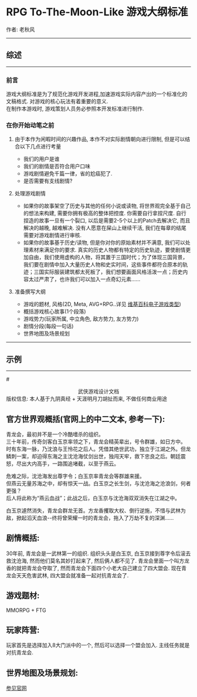 # RPG To-The-Moon-Like 游戏大纲标准

作者: 老秋风

---
## 综述
---
### 前言
游戏大纲标准是为了规范化游戏开发进程,加速游戏实际内容产出的一个标准化的文稿格式. 对游戏的核心玩法有着重要的意义.   
在制作本游戏时, 游戏策划人员务必参照本开发标准进行制作.  
### 在你开始动笔之前
1. 由于本作为闲暇时间的兴趣作品, 本作不对实际剧情朝向进行限制, 但是可以结合以下几点进行考量
     - 我们的用户是谁
     - 我们的剧情是否符合用户口味
     - 游戏剧情避免千篇一律，省的尬癌犯了.
     - 是否需要有支线剧情?

2. 处理游戏剧情
     - 如果你的故事架空了历史与其他的任何小说或读物, 将世界观完全基于自己的想法来构建, 需要你拥有极高的整体把控度. 你需要自行拿捏尺度. 自行捏造的故事一旦有一个裂口, 以后是需要2-5个以上的Patch去解决它, 而且解决的越晚, 越难解决. 没有人愿意在屎山上继续干活, 我们在每章的结尾需要对游戏剧情进行审核.
     - 如果你的故事基于历史/读物, 但是你对你的原始素材并不满意, 我们可以处理素材来满足你的要求. 真实的历史人物都有特定的历史轨迹，要使剧情更加自由，我们使用虚构的人物，将其置于三国时代；为了体现三国背景，我们要在剧情中加入大量历史人物和史实时间，这些事件都符合原本的轨迹；三国实际服装建筑都太死板了，我们想要画面风格活泼一点；历史内容太过严肃了，也许我们可以加入一点奇幻元素……

3. 准备撰写大纲
     - 游戏的题材, 风格(2D, Meta, AVG+RPG..详见 [维基百科电子游戏类型](https://zh.wikipedia.org/wiki/%E7%94%B5%E5%AD%90%E6%B8%B8%E6%88%8F%E7%B1%BB%E5%9E%8B))
     - 概括游戏核心故事(1个段落)
     - 游戏势力(玩家所属, 中立角色, 敌方势力, 友方势力)
     - 剧情分段(每段一句话)
     - 世界地图及场景规划

---
## 示例
---
#<center>武侠游戏设计文档</center>
版权信息: 本人基于九阴真经 + 天涯明月刀胡扯而来, 不做任何商业用途  
## 官方世界观概括(官网上的中二文本, 参考一下):
青龙会，最初并不是一个冷酷嗜杀的组织。  
三十年前，传奇剑客白玉京率领之下，青龙会精英辈出，号令群雄，如日方中。  
时有东海一脉，乃沈浪与王怜花之后人。凭借其绝世武功，独立于江湖之外。但龙鳞刺一案，却迫得东海之主沈沧海仗剑出世，独闯天牢，救下忠良之后。朝廷震怒，尽出大内高手，一路围追堵截，以至于燕云。  
  
危难之际，沈沧海发出尊字令；白玉京率青龙会等群雄来援。  
但燕云无量苏海之中，却有惊天一战。白玉京之长生剑，与沈沧海之沧浪剑，何者更强？  
后人将此称为“燕云血战”；此战之后，白玉京与沈沧海双双消失在江湖之中。  
  
白玉京遽然消失，青龙会群龙无首。方龙香攫取大权、倒行逆施，不惜与武林为敌，掀起滔天血浪--终将曾荣耀一时的青龙会，拖入了万劫不复的深渊……  
## 剧情概括:
30年前, 青龙会是一武林第一的组织. 组织头头是白玉京, 白玉京接到尊字令后滚去救沈沧海, 然而他们莫名其妙打起来了, 然后俩人都不见了. 青龙会里面一个叫方龙香的就把青龙会夺取了, 然而青龙会下面四个小老大自己建立了四大盟会. 现在青龙会天天危害武林, 四大盟会就准备一起对抗青龙会了.  
## 游戏题材:
MMORPG + FTG
## 玩家阵营:
玩家首先是选择加入8大门派中的一个, 然后可以选择一个盟会加入. 主线任务就是对抗青龙会.
## 世界地图及场景规划:
[参见官网](http://wuxia.qq.com/gamedata/maps/)